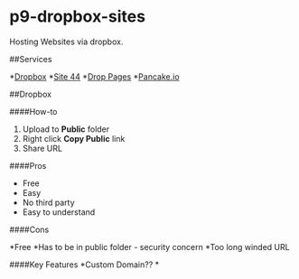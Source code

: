 p9-dropbox-sites
================

Hosting Websites via dropbox.

##Services

*[Dropbox](http://dropbox.com)
*[Site 44](http://www.site44.com)
*[Drop Pages](http://droppages.com)
*[Pancake.io](http://pancake.io)


##Dropbox

####How-to

1. Upload to **Public** folder
2. Right click **Copy Public** link
3. Share URL

####Pros

* Free
* Easy
* No third party
* Easy to understand

####Cons

*Free
*Has to be in public folder - security concern
*Too long winded URL

####Key Features
*Custom Domain??
*

